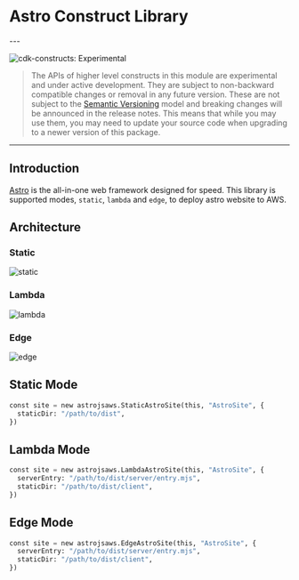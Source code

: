 # Astro Construct Library

<!--BEGIN STABILITY BANNER-->---


![cdk-constructs: Experimental](https://img.shields.io/badge/cdk--constructs-experimental-important.svg?style=for-the-badge)

> The APIs of higher level constructs in this module are experimental and under active development.
> They are subject to non-backward compatible changes or removal in any future version. These are
> not subject to the [Semantic Versioning](https://semver.org/) model and breaking changes will be
> announced in the release notes. This means that while you may use them, you may need to update
> your source code when upgrading to a newer version of this package.

---
<!--END STABILITY BANNER-->

## Introduction

[Astro](https://astro.build/) is the all-in-one web framework designed for speed. This library is supported modes, `static`, `lambda` and `edge`, to deploy astro website to AWS.

## Architecture

### Static

![static](https://raw.githubusercontent.com/helbing/astrojs-aws/main/docs/static/architecture/static.png)

### Lambda

![lambda](https://raw.githubusercontent.com/helbing/astrojs-aws/main/docs/static/architecture/lambda.png)

### Edge

![edge](https://raw.githubusercontent.com/helbing/astrojs-aws/main/docs/static/architecture/edge.png)

## Static Mode

```python
const site = new astrojsaws.StaticAstroSite(this, "AstroSite", {
  staticDir: "/path/to/dist",
})
```

## Lambda Mode

```python
const site = new astrojsaws.LambdaAstroSite(this, "AstroSite", {
  serverEntry: "/path/to/dist/server/entry.mjs",
  staticDir: "/path/to/dist/client",
})
```

## Edge Mode

```python
const site = new astrojsaws.EdgeAstroSite(this, "AstroSite", {
  serverEntry: "/path/to/dist/server/entry.mjs",
  staticDir: "/path/to/dist/client",
})
```

